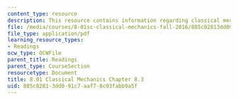 ```yaml
---
content_type: resource
description: This resource contains information regarding classical mechanics.
file: /media/courses/8-01sc-classical-mechanics-fall-2016/885c82813dd091c7aaf78c93fabb9a5f_MIT8_01F16_chapter8.3.pdf
file_type: application/pdf
learning_resource_types:
- Readings
ocw_type: OCWFile
parent_title: Readings
parent_type: CourseSection
resourcetype: Document
title: 8.01 Classical Mechanics Chapter 8.3
uid: 885c8281-3dd0-91c7-aaf7-8c93fabb9a5f
---
```

